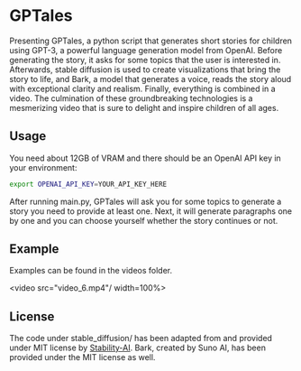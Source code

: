 # GPTales

Presenting GPTales, a python script that generates short stories for children
using GPT-3, a powerful language generation model from OpenAI. Before generating
the story, it asks for some topics that the user is interested in. Afterwards,
stable diffusion is used to create visualizations that bring the story to life,
and Bark, a model that generates a voice, reads the story aloud with exceptional
clarity and realism. Finally, everything is combined in a video. The culmination
of these groundbreaking technologies is a mesmerizing video that is sure to
delight and inspire children of all ages.

## Usage

You need about 12GB of VRAM and there should be an OpenAI API key in your environment:
```bash
export OPENAI_API_KEY=YOUR_API_KEY_HERE
```

After running main.py, GPTales will ask you for some topics to generate a story
you need to provide at least one. Next, it will generate paragraphs one by one
and you can choose yourself whether the story continues or not.

## Example

Examples can be found in the videos folder.

<video src="video_6.mp4"/ width=100%>

## License
The code under stable_diffusion/ has been adapted from and provided under MIT
license by [Stability-AI](https://github.com/Stability-AI). Bark, created by
Suno AI, has been provided under the MIT license as well.
